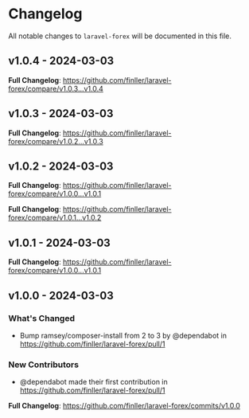 # Changelog

All notable changes to `laravel-forex` will be documented in this file.

## v1.0.4 - 2024-03-03

**Full Changelog**: https://github.com/finller/laravel-forex/compare/v1.0.3...v1.0.4

## v1.0.3 - 2024-03-03

**Full Changelog**: https://github.com/finller/laravel-forex/compare/v1.0.2...v1.0.3

## v1.0.2 - 2024-03-03

**Full Changelog**: https://github.com/finller/laravel-forex/compare/v1.0.0...v1.0.1

**Full Changelog**: https://github.com/finller/laravel-forex/compare/v1.0.1...v1.0.2

## v1.0.1 - 2024-03-03

**Full Changelog**: https://github.com/finller/laravel-forex/compare/v1.0.0...v1.0.1

## v1.0.0 - 2024-03-03

### What's Changed

* Bump ramsey/composer-install from 2 to 3 by @dependabot in https://github.com/finller/laravel-forex/pull/1

### New Contributors

* @dependabot made their first contribution in https://github.com/finller/laravel-forex/pull/1

**Full Changelog**: https://github.com/finller/laravel-forex/commits/v1.0.0
